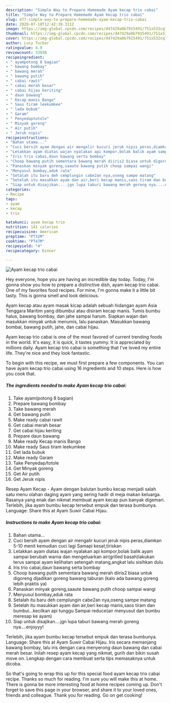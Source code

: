 ```yaml
---
description: "Simple Way to Prepare Homemade Ayam kecap trio cabai"
title: "Simple Way to Prepare Homemade Ayam kecap trio cabai"
slug: 477-simple-way-to-prepare-homemade-ayam-kecap-trio-cabai
date: 2020-07-18T12:42:39.311Z
image: https://img-global.cpcdn.com/recipes/d47429a0b7915491/751x532cq70/ayam-kecap-trio-cabai-foto-resep-utama.jpg
thumbnail: https://img-global.cpcdn.com/recipes/d47429a0b7915491/751x532cq70/ayam-kecap-trio-cabai-foto-resep-utama.jpg
cover: https://img-global.cpcdn.com/recipes/d47429a0b7915491/751x532cq70/ayam-kecap-trio-cabai-foto-resep-utama.jpg
author: Lucy Tucker
ratingvalue: 4.9
reviewcount: 33938
recipeingredient:
- " ayampotong 8 bagian"
- " bawang bombay"
- " bawang merah"
- " bawang putih"
- " cabai rawit"
- " cabai merah besar"
- " cabai hijau keriting"
- " daun bawang"
- " Kecap manis Bango"
- " Saus tiram leekumkee"
- " lada bubuk"
- " Garam"
- " Penyedaptotole"
- " Minyak goreng"
- " Air putih"
- " Jeruk nipis"
recipeinstructions:
- "Bahan utama..."
- "Cuci bersih ayam dengan air mengalir kucuri jeruk nipis peras,diamkan 5-10 menit kemudian cuci lagi Samapi kesat,tiriskan"
- "Letakkan ayam diatas wajan nyalakan api kompor,bolak balik ayam sampai berubah warna dan mengeluarkan air(grilled basah)lakukan terus sampai ayam kelihatan setengah matang,angkat lalu sisihkan dulu"
- "Iris trio cabai,daun bawang serta bombay"
- "Choop bawang putih sementara bawang merah diiris2 biasa untuk digoreng dijadikan goreng bawang taburan (kalo ada bawang goreng lebih praktis ya)"
- "Panaskan minyak goreng,saaute bawang putih choop sampai wangi"
- "Menyusul bombay,aduk rata"
- "Setalah itu baru deh cemplungin cabe2an nya,oseng sampe matang"
- "Setelah itu masukkan ayam dan air,beri kecap manis,saos tiram dan bumbui...kecilkan api tunggu Sampai reduce(air menyusut dan bumbu meresap ke ayam)"
- "Siap untuk disajikan....jgn lupa taburi bawang merah goreng nya....enjoyyy!"
categories:
- Recipe
tags:
- ayam
- kecap
- trio

katakunci: ayam kecap trio 
nutrition: 141 calories
recipecuisine: American
preptime: "PT32M"
cooktime: "PT47M"
recipeyield: "4"
recipecategory: Dinner

---
```



![Ayam kecap trio cabai](https://img-global.cpcdn.com/recipes/d47429a0b7915491/751x532cq70/ayam-kecap-trio-cabai-foto-resep-utama.jpg)

Hey everyone, hope you are having an incredible day today. Today, I'm gonna show you how to prepare a distinctive dish, ayam kecap trio cabai. One of my favorites food recipes. For mine, I'm gonna make it a little bit tasty. This is gonna smell and look delicious.

Ayam kecap atau ayam masak kicap adalah sebuah hidangan ayam Asia Tenggara Maritim yang dibumbui atau disiram kecap manis. Tumis bumbu halus, bawang bombay, dan jahe sampai harum. Siapkan wajan dan masukkan minyak untuk menumis, lalu panaskan. Masukkan bawang bombai, bawang putih, jahe, dan cabai hijau.

Ayam kecap trio cabai is one of the most favored of current trending foods in the world. It's easy, it is quick, it tastes yummy. It is appreciated by millions daily. Ayam kecap trio cabai is something that I've loved my entire life. They're nice and they look fantastic.


To begin with this recipe, we must first prepare a few components. You can have ayam kecap trio cabai using 16 ingredients and 10 steps. Here is how you cook that.

<!--inarticleads1-->

##### The ingredients needed to make Ayam kecap trio cabai:

1. Take  ayam(potong 8 bagian)
1. Prepare  bawang bombay
1. Take  bawang merah
1. Get  bawang putih
1. Make ready  cabai rawit
1. Get  cabai merah besar
1. Get  cabai hijau keriting
1. Prepare  daun bawang
1. Make ready  Kecap manis Bango
1. Make ready  Saus tiram leekumkee
1. Get  lada bubuk
1. Make ready  Garam
1. Take  Penyedap/totole
1. Get  Minyak goreng
1. Get  Air putih
1. Get  Jeruk nipis


Resep Ayam Kecap - Ayam dengan balutan bumbu kecap menjadi salah satu menu olahan daging ayam yang sering hadir di meja makan keluarga. Rasanya yang enak dan nikmat membuat ayam kecap pun banyak digemari. Terlebih, jika ayam bumbu kecap tersebut empuk dan terasa bumbunya. Language: Share this at Ayam Suwir Cabai Hijau. 

<!--inarticleads2-->

##### Instructions to make Ayam kecap trio cabai:

1. Bahan utama...
1. Cuci bersih ayam dengan air mengalir kucuri jeruk nipis peras,diamkan 5-10 menit kemudian cuci lagi Samapi kesat,tiriskan
1. Letakkan ayam diatas wajan nyalakan api kompor,bolak balik ayam sampai berubah warna dan mengeluarkan air(grilled basah)lakukan terus sampai ayam kelihatan setengah matang,angkat lalu sisihkan dulu
1. Iris trio cabai,daun bawang serta bombay
1. Choop bawang putih sementara bawang merah diiris2 biasa untuk digoreng dijadikan goreng bawang taburan (kalo ada bawang goreng lebih praktis ya)
1. Panaskan minyak goreng,saaute bawang putih choop sampai wangi
1. Menyusul bombay,aduk rata
1. Setalah itu baru deh cemplungin cabe2an nya,oseng sampe matang
1. Setelah itu masukkan ayam dan air,beri kecap manis,saos tiram dan bumbui...kecilkan api tunggu Sampai reduce(air menyusut dan bumbu meresap ke ayam)
1. Siap untuk disajikan....jgn lupa taburi bawang merah goreng nya....enjoyyy!


Terlebih, jika ayam bumbu kecap tersebut empuk dan terasa bumbunya. Language: Share this at Ayam Suwir Cabai Hijau. Iris secara memanjang bawang bombay, lalu iris dengan cara menyerong daun bawang dan cabai merah besar. Inilah resep ayam kecap yang nikmat, gurih dan bikin susah move on. Lengkap dengan cara membuat serta tips memasaknya untuk dicoba. 

So that's going to wrap this up for this special food ayam kecap trio cabai recipe. Thanks so much for reading. I'm sure you will make this at home. There is gonna be more interesting food at home recipes coming up. Don't forget to save this page in your browser, and share it to your loved ones, friends and colleague. Thank you for reading. Go on get cooking!
